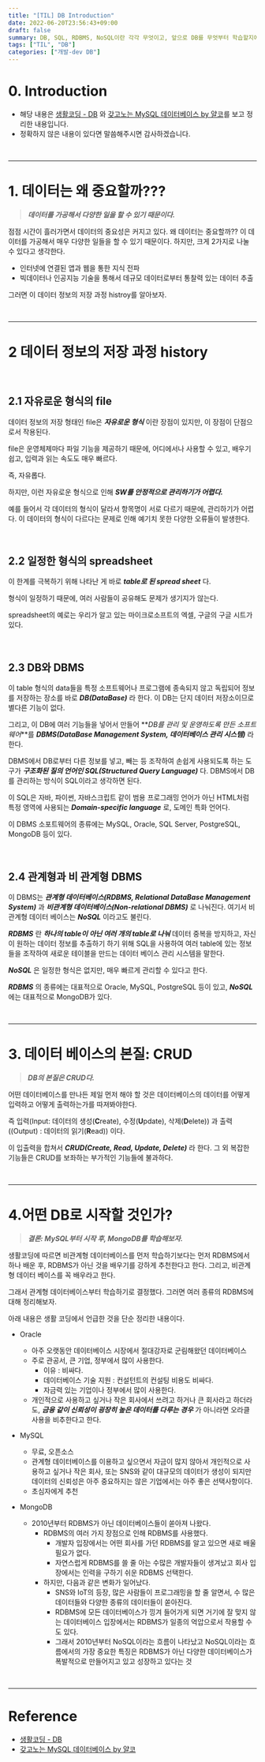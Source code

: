 ```yaml
---
title: "[TIL] DB Introduction"
date: 2022-06-20T23:56:43+09:00
draft: false
summary: DB, SQL, RDBMS, NoSQL이란 각각 무엇이고, 앞으로 DB를 무엇부터 학습할지에 대한 이유를 서술했다.
tags: ["TIL", "DB"]
categories: ["개발-dev DB"]
---
```


# 0. Introduction

- 해당 내용은 [생활코딩 - DB](https://opentutorials.org/course/3161/19531) 와 [갖고노는 MySQL 데이터베이스 by 얄코](https://www.inflearn.com/course/%EC%96%84%EC%BD%94-%EB%A7%88%EC%9D%B4%EC%97%90%EC%8A%A4%ED%81%90%EC%97%98/dashboard)를 보고 정리한 내용입니다.
- 정확하지 않은 내용이 있다면 말씀해주시면 감사하겠습니다.

<br>

---

# 1. 데이터는 왜 중요할까???

> **_데이터를 가공해서 다양한 일을 할 수 있기 때문이다._**

점점 시간이 흘러가면서 데이터의 중요성은 커지고 있다. 왜 데이터는 중요할까?? 이 데이터를 가공해서 매우 다양한 일들을 할 수 있기 때문이다. 하지만, 크게 2가지로 나눌 수 있다고 생각한다.

- 인터넷에 연결된 앱과 웹을 통한 지식 전파
- 빅데이터나 인공지능 기술을 통해서 데규모 데이터로부터 통찰력 있는 데이터 추출

그러면 이 데이터 정보의 저장 과정 histroy를 알아보자.

<br>

---

# 2 데이터 정보의 저장 과정 history

<br>

## 2.1 자유로운 형식의 file

데이터 정보의 저장 형태인 file은 **_자유로운 형식_** 이란 장점이 있지만, 이 장점이 단점으로서 작용된다.

file은 운영체제마다 파일 기능을 제공하기 때문에, 어디에서나 사용할 수 있고, 배우기 쉽고, 입력과 읽는 속도도 매우 빠르다.

즉, 자유롭다.

하지만, 이런 자유로운 형식으로 인해 **_SW를 안정적으로 관리하기가 어렵다._**

예를 들어서 각 데이터의 형식이 달라서 항목명이 서로 다르기 때문에, 관리하기가 어렵다. 이 데이터의 형식이 다르다는 문제로 인해 예기치 못한 다양한 오류들이 발생한다.

<br>

## 2.2 일정한 형식의 spreadsheet

이 한계를 극복하기 위해 나타난 게 바로 **_table로 된 spread sheet_** 다.

형식이 일정하기 때문에, 여러 사람들이 공유해도 문제가 생기지가 않는다.

spreadsheet의 예로는 우리가 알고 있는 마이크로소프트의 엑셀, 구글의 구글 시트가 있다.

<br>

## 2.3 DB와 DBMS

이 table 형식의 data들을 특정 소프트웨어나 프로그램에 종속되지 않고 독립되어 정보를 저장하는 장소를 바로 **_DB(DataBase)_** 라 한다. 이 DB는 단지 데이터 저장소이므로 별다른 기능이 없다.

그리고, 이 DB에 여러 기능들을 넣어서 만들어 **_DB를 관리 및 운영하도록 만든 소프트웨어_**를 **_DBMS(DataBase Management System, 데이터베이스 관리 시스템)_** 라 한다.

DBMS에서 DB로부터 다른 정보를 넣고, 빼는 등 조작하여 손쉽게 사용되도록 하는 도구가 **_구조화된 질의 언어인 SQL(Structured Query Language)_** 다. DBMS에서 DB를 관리하는 방식이 SQL이라고 생각하면 된다.

이 SQL은 자바, 파이썬, 자바스크립트 같이 범용 프로그래밍 언어가 아닌 HTML처럼 특정 영역에 사용되는 **_Domain-specific language_** 로, 도메인 특화 언어다.

이 DBMS 소포트웨어의 종류에는 MySQL, Oracle, SQL Server, PostgreSQL, MongoDB 등이 있다.

<br>

## 2.4 관계형과 비 관계형 DBMS

이 DBMS는 **_관계형 데이터베이스(RDBMS, Relational DataBase Management System)_** 과 **_비관계형 데이터베이스(Non-relational DBMS)_** 로 나눠진다. 여기서 비관계형 데이터 베이스는 **_NoSQL_** 이라고도 불린다.

**_RDBMS_** 란 **_하나의 table이 아닌 여러 개의 table로 나눠_** 데이터 중복을 방지하고, 자신이 원하는 데이터 정보를 추출하기 하기 위해 SQL을 사용하여 여러 table에 있는 정보들을 조작하여 새로운 테이블을 만드는 데이터 베이스 관리 시스템을 말한다.

**_NoSQL_** 은 일정한 형식은 없지만, 매우 빠르게 관리할 수 있다고 한다.

**_RDBMS_** 의 종류에는 대표적으로 Oracle, MySQL, PostgreSQL 등이 있고, **_NoSQL_** 에는 대표적으로 MongoDB가 있다.

<br>

---

# 3. 데이터 베이스의 본질: CRUD

> **_DB의 본질은 CRUD다._**

어떤 데이터베이스를 만나든 제일 먼저 해야 할 것은 데이터베이스의 데이터를 어떻게 입력하고 어떻게 출력하는가를 따져봐야한다.

즉 입력(Input: 데이터의 생성(**C**reate), 수정(**U**pdate), 삭제(**D**elete)) 과 출력((Output) : 데이터의 읽기(**R**ead)) 이다.

이 입출력을 합쳐서 **_CRUD(Create, Read, Update, Delete)_** 라 한다. 그 외 복잡한 기능들은 CRUD를 보좌하는 부가적인 기능들에 불과하다.

<br>

---

# 4.어떤 DB로 시작할 것인가?

> **_결론: MySQL부터 시작 후, MongoDB를 학습해보자._**

생활코딩에 따르면 비관계형 데이터베이스를 먼저 학습하기보다는 먼저 RDBMS에서 하나 배운 후, RDBMS가 아닌 것을 배우기를 강하게 추천한다고 한다. 그리고, 비관계형 데이터 베이스를 꼭 배우라고 한다.

그래서 관계형 데이터베이스부터 학습하기로 결정했다. 그러면 여러 종류의 RDBMS에 대해 정리해보자.

아래 내용은 생활 코딩에서 언급한 것을 단순 정리한 내용이다.

- Oracle

  - 아주 오랫동안 데이터베이스 시장에서 절대강자로 군림해왔던 데이터베이스
  - 주로 관공서, 큰 기업, 정부에서 많이 사용한다.
    - 이유 : 비싸다.
    - 데이터베이스 기술 지원 : 컨설턴트의 컨설팅 비용도 비싸다.
    - 자금력 있는 기업이나 정부에서 많이 사용한다.
  - 개인적으로 사용하고 싶거나 작은 회사에서 쓰려고 하거나 큰 회사라고 하더라도, **_금융 같이 신뢰성이 굉장히 높은 데이터를 다루는 경우_** 가 아니라면 오라클 사용을 비추한다고 한다.

- MySQL

  - 무료, 오픈소스
  - 관계형 데이터베이스를 이용하고 싶으면서 자금이 많지 않아서 개인적으로 사용하고 싶거나 작은 회사, 또는 SNS와 같이 대규모의 데이터가 생성이 되지만 데이터의 신뢰성은 아주 중요하지는 않은 기업에서는 아주 좋은 선택사항이다.
  - 초심자에게 추천

- MongoDB

  - 2010년부터 RDBMS가 아닌 데이터베이스들이 쏟아져 나왔다.
    - RDBMS의 여러 가지 장점으로 인해 RDBMS를 사용했다.
      - 개발자 입장에서는 어떤 회사를 가던 RDBMS를 알고 있으면 새로 배울 필요가 없다.
      - 자연스럽게 RDBMS를 쓸 줄 아는 수많은 개발자들이 생겨났고 회사 입장에서는 인력을 구하기 쉬운 RDBMS 선택한다.
    - 하지만, 다음과 같은 변화가 일어났다.
      - SNS와 IoT의 등장, 많은 사람들이 프로그래밍을 할 줄 알면서, 수 많은 데이터들와 다양한 종류의 데이터들이 쏟아진다.
      - RDBMS에 모든 데이터베이스가 낑겨 들어가게 되면 거기에 잘 맞지 않는 데이터베이스 입장에서는 RDBMS가 일종의 억압으로서 작용할 수도 있다.
      - 그래서 2010년부터 NoSQL이라는 흐름이 나타났고 NoSQL이라는 흐름에서의 가장 중요한 특징은 RDBMS가 아닌 다양한 데이터베이스가 폭발적으로 만들어지고 있고 성장하고 있다는 것

<br>

---

# Reference

- [생활코딩 - DB](https://opentutorials.org/course/3161/19531)
- [갖고노는 MySQL 데이터베이스 by 얄코](https://www.inflearn.com/course/%EC%96%84%EC%BD%94-%EB%A7%88%EC%9D%B4%EC%97%90%EC%8A%A4%ED%81%90%EC%97%98/dashboard)

